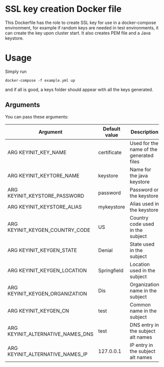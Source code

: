 # SSL key creation Docker file

This Dockerfile has the role to create SSL key for use in a docker-compose environment, for example if random keys are needed in test environments, it can create the key upon cluster start. It also creates PEM file and a Java keystore.

# Usage
Simply run 
```
docker-compose -f example.yml up
```
and if all is good, a keys folder should appear with all the keys generated.

## Arguments

You can pass these arguments:

|Argument|Default value|Description|
|-|-|-|
|ARG KEYINIT_KEY_NAME|certificate|Used for the name of the generated files|
|ARG KEYINIT_KEYTORE_NAME|keystore|Name for the java keystore|
|ARG KEYINIT_KEYSTORE_PASSWORD|password|Password or the keystore|
|ARG KEYINIT_KEYSTORE_ALIAS|mykeystore|Alias used in the keystore|
|ARG KEYINIT_KEYGEN_COUNTRY_CODE|US|Country code used in the subject|
|ARG KEYINIT_KEYGEN_STATE|Denial|State used in the subject|
|ARG KEYINIT_KEYGEN_LOCATION|Springfield|Location used in the subject|
|ARG KEYINIT_KEYGEN_ORGANIZATION|Dis|Organization name in the subject|
|ARG KEYINIT_KEYGEN_CN|test|Common name in the subject|
|ARG KEYINIT_ALTERNATIVE_NAMES_DNS|test|DNS entry in the subject alt names|
|ARG KEYINIT_ALTERNATIVE_NAMES_IP|127.0.0.1|IP entry in the subject alt names|